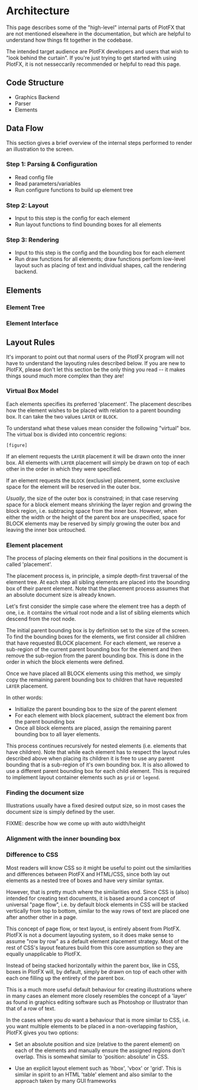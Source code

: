 Architecture
============

This page describes some of the "high-level" internal parts of PlotFX that are
not mentioned elsewhere in the documentation, but which are helpful to understand
how things fit together in the codebase.

The intended target audience are PlotFX developers and users that wish to "look
behind the curtain". If you're just trying to get started with using PlotFX, it
is not nesseccarily recommended or helpful to read this page.


Code Structure
--------------

   - Graphics Backend
   - Parser
   - Elements


Data Flow
---------

This section gives a brief overview of the internal steps performed to
render an illustration to the screen. 

### Step 1: Parsing & Configuration

   - Read config file
   - Read parameters/variables
   - Run configure functions to build up element tree

### Step 2: Layout

   - Input to this step is the config for each element
   - Run layout functions to find bounding boxes for all elements

### Step 3: Rendering

   - Input to this step is the config and the bounding box for each element
   - Run draw functions for all elements; draw functions perform low-level layout
     such as placing of text and individual shapes, call the rendering backend.


Elements
--------

### Element Tree

### Element Interface



Layout Rules
------------

It's imporant to point out that normal users of the PlotFX program will not have
to understand the layouting rules described below. If you are new to PlotFX, please
don't let this section be the only thing you read -- it makes things sound much
more complex than they are!

### Virtual Box Model

Each elements specifies its preferred 'placement'. The placement describes how
the element wishes to be placed with relation to a parent bounding box. It can
take the two values `LAYER` or `BLOCK`.

To understand what these values mean consider the following "virtual" box. The
virtual box is divided into concentric regions:

    [figure]

If an element requests the `LAYER` placement it will be drawn onto the inner
box. All elements with `LAYER` placement will simply be drawn on top of each
other in the order in which they were specified.

If an element requests the `BLOCK` (exclusive) placement, some exclusive
space for the element will be reserved in the outer box.

*Usually*, the size of the outer box is constrained; in that case reserving space
for a block element means shrinking the layer region and growing the block region,
i.e. subtracing space from the inner box. However, when either the width or the
height of the parent box are unspecified, space for BLOCK elements may be reserved
by simply growing the outer box and leaving the inner box untouched.


### Element placement

The process of placing elements on their final positions in the document is called
'placement'.

The placement process is, in principle, a simple depth-first traversal
of the element tree. At each step all sibling elements are placed into the
bounding box of their parent element. Note that the placement process assumes
that an absolute document size is already known.

Let's first consider the simple case where the element tree has a depth of one,
i.e. it contains the virtual root node and a list of sibling elements which
descend from the root node.

The initial parent bounding box is by definition set to the size of the screen. To
find the bounding boxes for the elements, we first consider all children that
have requested BLOCK placement. For each element, we reserve a sub-region of
the current parent bounding box for the element and then remove the sub-region
from the parent bounding box. This is done in the order in which the block elements
were defined.

Once we have placed all BLOCK elements using this method, we simply copy the
remaining parent bounding box to children that have requested `LAYER` placement.

In other words:
  - Initialize the parent bounding box to the size of the parent element
  - For each element with block placement, subtract the element box from the
    parent bounding box
  - Once all block elements are placed, assign the remaining parent bounding
    box to all layer elements.

This process continues recursively for nested elements (i.e. elements that have
children). Note that while each element has to respect the layout rules described
above when placing its children it is free to use any parent bounding that is a
sub-region of it's own bounding box. It is also allowed to use a different parent
bounding box for each child element. This is required to implement layout container
elements such as `grid` or `legend`.


### Finding the document size

Illustrations usually have a fixed desired output size, so in most cases the
document size is simply defined by the user.

FIXME: describe how we come up with auto width/height


### Alignment with the inner bounding box



### Difference to CSS

Most readers will know CSS so it might be useful to point out the similarities
and differences between PlotFX and HTML/CSS, since both lay out elements as a
nested tree of boxes and have very similar syntax.

However, that is pretty much where the similarities end. Since CSS is (also) intended
for creating text documents, it is based around a concept of universal "page flow",
i.e. by default block elements in CSS will be stacked vertically from top to bottom,
similar to the way rows of text are placed one after another other in a page.

This concept of page flow, or text layout, is entirely absent from PlotFX.
PlotFX is not a document layouting system, so it does make sense to assume "row
by row" as a default element placement strategy. Most of the rest of CSS's layout
features build from this core assumption so they are equally unapplicable to PlotFX.

Instead of being stacked horizontally within the parent box, like in CSS, boxes
in PlotFX will, by default, simply be drawn on top of each other with each one
filling up the entirety of the parent box.

This is a much more useful default behaviour for creating illustrations where in
many cases an element more closely resembles the concept of a 'layer' as found in
graphics editing software such as Photoshop or Illustrator than that of a row of
text.

In the cases where you *do* want a behaviour that is more similar to CSS, i.e.
you want multiple elements to be placed in a non-overlapping fashion, PlotFX gives
you two options:

  - Set an absolute position and size (relative to the parent element) on each
    of the elements and manually ensure the assigned regions don't overlap. This
    is somewhat similar to 'position: absolute' in CSS.

  - Use an explicit layout element such as 'hbox', 'vbox' or 'grid'. This is
    similar in spirit to an HTML 'table' element and also similar to the approach
    taken by many GUI frameworks

